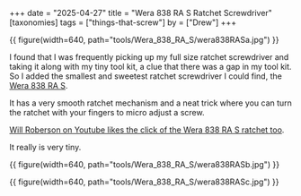 +++
date = "2025-04-27"
title = "Wera 838 RA S Ratchet Screwdriver"
[taxonomies]
tags = ["things-that-screw"]
by = ["Drew"]
+++

{{ figure(width=640, path="tools/Wera_838_RA_S/wera838RASa.jpg") }}

I found that I was frequently picking up my full size ratchet screwdriver and taking it along with my tiny tool kit, a clue that there was a gap in my tool kit. So I added the smallest and sweetest ratchet screwdriver I could find, the [Wera 838 RA S]("https://products.wera.de/en/kraftform_kompakt_bitholding_screwdrivers_and_adaptors_838_ra_s.html").

It has a very smooth ratchet mechanism and a neat trick where you can turn the ratchet with your fingers to micro adjust a screw.

[Will Roberson on Youtube likes the click of the Wera 838 RA S ratchet too](https://www.youtube.com/watch?v=TBUezxzeRw4).

It really is very tiny.

{{ figure(width=640, path="tools/Wera_838_RA_S/wera838RASb.jpg") }}

{{ figure(width=640, path="tools/Wera_838_RA_S/wera838RASc.jpg") }}

